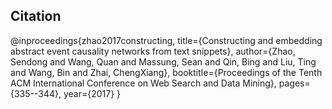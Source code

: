 ## Citation
@inproceedings{zhao2017constructing,
  title={Constructing and embedding abstract event causality networks from text snippets},
  author={Zhao, Sendong and Wang, Quan and Massung, Sean and Qin, Bing and Liu, Ting and Wang, Bin and Zhai, ChengXiang},
  booktitle={Proceedings of the Tenth ACM International Conference on Web Search and Data Mining},
  pages={335--344},
  year={2017}
}
